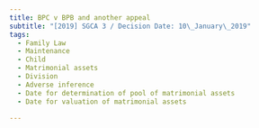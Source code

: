 ```yaml
---
title: BPC v BPB and another appeal
subtitle: "[2019] SGCA 3 / Decision Date: 10\_January\_2019"
tags:
  - Family Law
  - Maintenance
  - Child
  - Matrimonial assets
  - Division
  - Adverse inference
  - Date for determination of pool of matrimonial assets
  - Date for valuation of matrimonial assets

---
```

